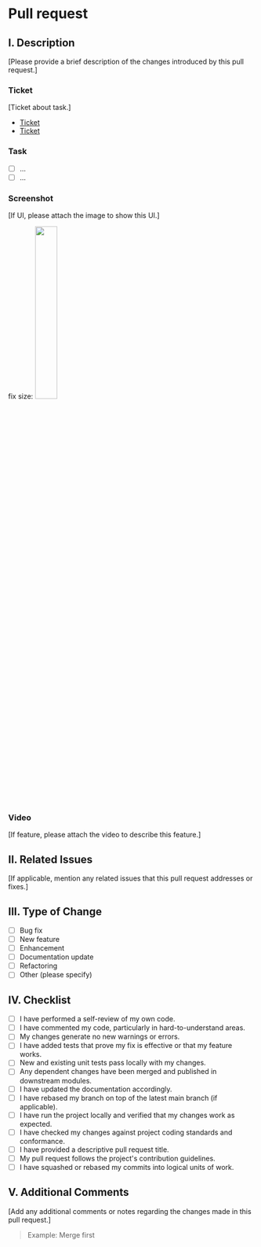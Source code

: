 # Pull request

## I. Description

[Please provide a brief description of the changes introduced by this pull request.]

### Ticket

[Ticket about task.]

- [Ticket](ticket)
- [Ticket](ticket)

### Task

- [ ] ...
- [ ] ...

### Screenshot

[If UI, please attach the image to show this UI.]

fix size: <img src="" width=30% height=30%>

### Video

[If feature, please attach the video to describe this feature.]

## II. Related Issues

[If applicable, mention any related issues that this pull request addresses or fixes.]

## III. Type of Change

- [ ] Bug fix
- [ ] New feature
- [ ] Enhancement
- [ ] Documentation update
- [ ] Refactoring
- [ ] Other (please specify)

## IV. Checklist

- [ ] I have performed a self-review of my own code.
- [ ] I have commented my code, particularly in hard-to-understand areas.
- [ ] My changes generate no new warnings or errors.
- [ ] I have added tests that prove my fix is effective or that my feature works.
- [ ] New and existing unit tests pass locally with my changes.
- [ ] Any dependent changes have been merged and published in downstream modules.
- [ ] I have updated the documentation accordingly.
- [ ] I have rebased my branch on top of the latest main branch (if applicable).
- [ ] I have run the project locally and verified that my changes work as expected.
- [ ] I have checked my changes against project coding standards and conformance.
- [ ] I have provided a descriptive pull request title.
- [ ] My pull request follows the project's contribution guidelines.
- [ ] I have squashed or rebased my commits into logical units of work.

## V. Additional Comments

[Add any additional comments or notes regarding the changes made in this pull request.]

> Example: Merge first
